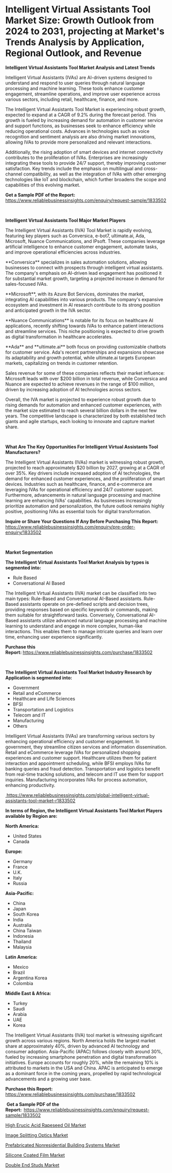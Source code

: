 <p><h1>Intelligent Virtual Assistants Tool Market Size: Growth Outlook from 2024 to 2031, projecting at Market's Trends Analysis by Application, Regional Outlook, and Revenue</h1></p><p><strong>Intelligent Virtual Assistants Tool Market Analysis and Latest Trends</strong></p>
<p><p>Intelligent Virtual Assistants (IVAs) are AI-driven systems designed to understand and respond to user queries through natural language processing and machine learning. These tools enhance customer engagement, streamline operations, and improve user experience across various sectors, including retail, healthcare, finance, and more.</p><p>The Intelligent Virtual Assistants Tool Market is experiencing robust growth, expected to expand at a CAGR of 9.2% during the forecast period. This growth is fueled by increasing demand for automation in customer service and support functions, as businesses seek to enhance efficiency while reducing operational costs. Advances in technologies such as voice recognition and sentiment analysis are also driving market innovations, allowing IVAs to provide more personalized and relevant interactions.</p><p>Additionally, the rising adoption of smart devices and internet connectivity contributes to the proliferation of IVAs. Enterprises are increasingly integrating these tools to provide 24/7 support, thereby improving customer satisfaction. Key trends include the emphasis on multilingual and cross-channel compatibility, as well as the integration of IVAs with other emerging technologies like IoT and blockchain, which further broadens the scope and capabilities of this evolving market.</p></p>
<p><strong>Get a Sample PDF of the Report:&nbsp;</strong> <a href="https://www.reliablebusinessinsights.com/enquiry/request-sample/1833502?utm_campaign=41&utm_medium=2&utm_source=Github&utm_content=ia&utm_term=17102024&utm_id=intelligent-virtual-assistants-tool">https://www.reliablebusinessinsights.com/enquiry/request-sample/1833502</a></p>
<p>&nbsp;</p>
<p><strong>Intelligent Virtual Assistants Tool Major Market Players</strong></p>
<p><p>The Intelligent Virtual Assistants (IVA) Tool Market is rapidly evolving, featuring key players such as Conversica, e-bot7, ultimate.ai, Ada, Microsoft, Nuance Communications, and IPsoft. These companies leverage artificial intelligence to enhance customer engagement, automate tasks, and improve operational efficiencies across industries.</p><p>**Conversica** specializes in sales automation solutions, allowing businesses to connect with prospects through intelligent virtual assistants. The company's emphasis on AI-driven lead engagement has positioned it for substantial market growth, targeting a projected increase in demand for sales-focused IVAs.</p><p>**Microsoft**, with its Azure Bot Services, dominates the market, integrating AI capabilities into various products. The company's expansive ecosystem and investment in AI research contribute to its strong position and anticipated growth in the IVA sector.</p><p>**Nuance Communications** is notable for its focus on healthcare AI applications, recently shifting towards IVAs to enhance patient interactions and streamline services. This niche positioning is expected to drive growth as digital transformation in healthcare accelerates.</p><p>**Ada** and **ultimate.ai** both focus on providing customizable chatbots for customer service. Ada's recent partnerships and expansions showcase its adaptability and growth potential, while ultimate.ai targets European markets, capitalizing on trends in customer retention.</p><p>Sales revenue for some of these companies reflects their market influence: Microsoft leads with over $200 billion in total revenue, while Conversica and Nuance are expected to achieve revenues in the range of $100 million, driven by increasing adoption of AI technologies across sectors.</p><p>Overall, the IVA market is projected to experience robust growth due to rising demands for automation and enhanced customer experiences, with the market size estimated to reach several billion dollars in the next few years. The competitive landscape is characterized by both established tech giants and agile startups, each looking to innovate and capture market share.</p></p>
<p>&nbsp;</p>
<p><strong>What Are The Key Opportunities For Intelligent Virtual Assistants Tool Manufacturers?</strong></p>
<p><p>The Intelligent Virtual Assistants (IVAs) market is witnessing robust growth, projected to reach approximately $20 billion by 2027, growing at a CAGR of over 35%. Key drivers include increased adoption of AI technologies, the demand for enhanced customer experiences, and the proliferation of smart devices. Industries such as healthcare, finance, and e-commerce are leveraging IVAs for operational efficiency and 24/7 customer support. Furthermore, advancements in natural language processing and machine learning are enhancing IVAs' capabilities. As businesses increasingly prioritize automation and personalization, the future outlook remains highly positive, positioning IVAs as essential tools for digital transformation.</p></p>
<p><strong>Inquire or Share Your Questions If Any Before Purchasing This Report:</strong> <a href="https://www.reliablebusinessinsights.com/enquiry/pre-order-enquiry/1833502?utm_campaign=41&utm_medium=2&utm_source=Github&utm_content=ia&utm_term=17102024&utm_id=intelligent-virtual-assistants-tool">https://www.reliablebusinessinsights.com/enquiry/pre-order-enquiry/1833502</a></p>
<p>&nbsp;</p>
<p><strong>Market Segmentation</strong></p>
<p><strong>The Intelligent Virtual Assistants Tool Market Analysis by types is segmented into:</strong></p>
<p><ul><li>Rule Based</li><li>Conversational AI Based</li></ul></p>
<p><p>The Intelligent Virtual Assistants (IVA) market can be classified into two main types: Rule-Based and Conversational AI-Based assistants. Rule-Based assistants operate on pre-defined scripts and decision trees, providing responses based on specific keywords or commands, making them suitable for straightforward tasks. Conversely, Conversational AI-Based assistants utilize advanced natural language processing and machine learning to understand and engage in more complex, human-like interactions. This enables them to manage intricate queries and learn over time, enhancing user experience significantly.</p></p>
<p><strong>Purchase this Report:&nbsp;</strong><a href="https://www.reliablebusinessinsights.com/purchase/1833502?utm_campaign=41&utm_medium=2&utm_source=Github&utm_content=ia&utm_term=17102024&utm_id=intelligent-virtual-assistants-tool">https://www.reliablebusinessinsights.com/purchase/1833502</a></p>
<p>&nbsp;</p>
<p><strong>The Intelligent Virtual Assistants Tool Market Industry Research by Application is segmented into:</strong></p>
<p><ul><li>Government</li><li>Retail and eCommerce</li><li>Healthcare and Life Sciences</li><li>BFSI</li><li>Transportation and Logistics</li><li>Telecom and IT</li><li>Manufacturing</li><li>Others</li></ul></p>
<p><p>Intelligent Virtual Assistants (IVAs) are transforming various sectors by enhancing operational efficiency and customer engagement. In government, they streamline citizen services and information dissemination. Retail and eCommerce leverage IVAs for personalized shopping experiences and customer support. Healthcare utilizes them for patient interaction and appointment scheduling, while BFSI employs IVAs for banking queries and fraud detection. Transportation and logistics benefit from real-time tracking solutions, and telecom and IT use them for support inquiries. Manufacturing incorporates IVAs for process automation, enhancing productivity.</p></p>
<p><a href="https://www.reliablebusinessinsights.com/global-intelligent-virtual-assistants-tool-market-r1833502?utm_campaign=41&utm_medium=2&utm_source=Github&utm_content=ia&utm_term=17102024&utm_id=intelligent-virtual-assistants-tool">&nbsp;https://www.reliablebusinessinsights.com/global-intelligent-virtual-assistants-tool-market-r1833502</a></p>
<p><strong>In terms of Region, the Intelligent Virtual Assistants Tool Market Players available by Region are:</strong></p>
<p>
    <p> <strong> North America: </strong>
        <ul>
            <li>United States</li>
            <li>Canada</li>
        </ul>
        </p> 
    <p> <strong> Europe: </strong>
        <ul>
            <li>Germany</li>
            <li>France</li>
            <li>U.K.</li>
            <li>Italy</li>
            <li>Russia</li>
        </ul>
        </p> 
    <p> <strong> Asia-Pacific: </strong>
        <ul>
            <li>China</li>
            <li>Japan</li>
            <li>South Korea</li>
            <li>India</li>
            <li>Australia</li>
            <li>China Taiwan</li>
            <li>Indonesia</li>
            <li>Thailand</li>
            <li>Malaysia</li>
        </ul>
        </p> 
    <p> <strong> Latin America: </strong>
        <ul>
            <li>Mexico</li>
            <li>Brazil</li>
            <li>Argentina Korea</li>
            <li>Colombia</li>
        </ul>
        </p> 
    <p> <strong> Middle East & Africa: </strong>
        <ul>
            <li>Turkey</li>
            <li>Saudi</li>
            <li>Arabia</li>
            <li>UAE</li>
            <li>Korea</li>
        </ul>
    </p>
    </p>
<p><p>The Intelligent Virtual Assistants (IVA) tool market is witnessing significant growth across various regions. North America holds the largest market share at approximately 40%, driven by advanced AI technology and consumer adoption. Asia-Pacific (APAC) follows closely with around 30%, fueled by increasing smartphone penetration and digital transformation initiatives. Europe accounts for roughly 20%, while the remaining 10% is attributed to markets in the USA and China. APAC is anticipated to emerge as a dominant force in the coming years, propelled by rapid technological advancements and a growing user base.</p></p>
<p><strong>Purchase this Report: </strong><a href="https://www.reliablebusinessinsights.com/purchase/1833502?utm_campaign=41&utm_medium=2&utm_source=Github&utm_content=ia&utm_term=17102024&utm_id=intelligent-virtual-assistants-tool">https://www.reliablebusinessinsights.com/purchase/1833502</a></p>
<p>&nbsp;<strong>Get a Sample PDF of the Report:&nbsp;&nbsp;</strong><a href="https://www.reliablebusinessinsights.com/enquiry/request-sample/1833502?utm_campaign=41&utm_medium=2&utm_source=Github&utm_content=ia&utm_term=17102024&utm_id=intelligent-virtual-assistants-tool">https://www.reliablebusinessinsights.com/enquiry/request-sample/1833502</a></p>
<p><strong></strong></p>
<p><p><a href="https://www.linkedin.com/pulse/global-high-erucic-acid-rapeseed-oil-market-analysis-trends-du6de?utm_campaign=41&utm_medium=2&utm_source=Github&utm_content=ia&utm_term=17102024&utm_id=intelligent-virtual-assistants-tool">High Erucic Acid Rapeseed Oil Market</a></p><p><a href="https://issuu.com/reportprime-2/docs/image-splitting-optics-market-size-_f45af778a44fab?utm_campaign=41&utm_medium=2&utm_source=Github&utm_content=ia&utm_term=17102024&utm_id=intelligent-virtual-assistants-tool">Image Splitting Optics Market</a></p><p><a href="https://github.com/nifongekclosebn1/Market-Research-Report-List-1/blob/main/prefabricated-nonresidential-building-systems-market.md?utm_campaign=41&utm_medium=2&utm_source=Github&utm_content=ia&utm_term=17102024&utm_id=intelligent-virtual-assistants-tool">Prefabricated Nonresidential Building Systems Market</a></p><p><a href="https://www.linkedin.com/pulse/silicone-coated-film-market-evolution-regional-adaptations-fkzze?utm_campaign=41&utm_medium=2&utm_source=Github&utm_content=ia&utm_term=17102024&utm_id=intelligent-virtual-assistants-tool">Silicone Coated Film Market</a></p><p><a href="https://issuu.com/reportprime-2/docs/double-end-studs-market-size-2030.p_9272316886244c?utm_campaign=41&utm_medium=2&utm_source=Github&utm_content=ia&utm_term=17102024&utm_id=intelligent-virtual-assistants-tool">Double End Studs Market</a></p></p>